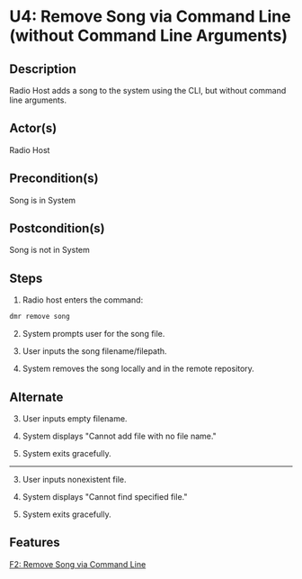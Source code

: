 # U4: Remove Song via Command Line (without Command Line Arguments)

## Description

Radio Host adds a song to the system using the CLI, but without command line arguments.

## Actor(s)
 Radio Host

## Precondition(s)
 Song is in System

## Postcondition(s)
 Song is not in System

## Steps

1) Radio host enters the command:
```bash
dmr remove song
```
2) System prompts user for the song file.

3) User inputs the song filename/filepath.

4) System removes the song locally and in the remote repository.

## Alternate

3) User inputs empty filename.

4) System displays "Cannot add file with no file name."

5) System exits gracefully.

---

3) User inputs nonexistent file.

4) System displays "Cannot find specified file."

5) System exits gracefully.

## Features
[F2: Remove Song via Command Line](../features/#f2-remove-song-via-command-line)

